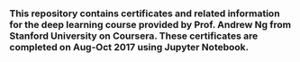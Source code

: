 ### This repository contains certificates and related information for the deep learning course provided by Prof. Andrew Ng from Stanford University on Coursera. These certificates are completed on Aug-Oct 2017 using Jupyter Notebook.
